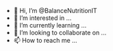 - 👋 Hi, I’m @BalanceNutritionIT
- 👀 I’m interested in ...
- 🌱 I’m currently learning ...
- 💞️ I’m looking to collaborate on ...
- 📫 How to reach me ...

<!---
BalanceNutritionIT/BalanceNutritionIT is a ✨ special ✨ repository because its `README.md` (this file) appears on your GitHub profile.
You can click the Preview link to take a look at your changes.
--->

